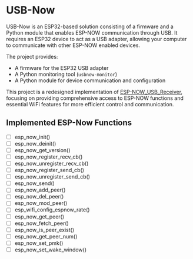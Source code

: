 # USB-Now

USB-Now is an ESP32-based solution consisting of a firmware and a Python module that enables ESP-NOW communication through USB. It requires an ESP32 device to act as a USB adapter, allowing your computer to communicate with other ESP-NOW enabled devices.

The project provides:
- A firmware for the ESP32 USB adapter
- A Python monitoring tool (`usbnow-monitor`)
- A Python module for device communication and configuration

This project is a redesigned implementation of [ESP-NOW_USB_Receiver](https://github.com/SMDHuman/ESP-NOW_USB_Receiver), focusing on providing comprehensive access to ESP-NOW functions and essential WiFi features for more efficient control and communication.

## Implemented ESP-Now Functions

- [ ] esp_now_init()
- [ ] esp_now_deinit()
- [ ] esp_now_get_version()
- [ ] esp_now_register_recv_cb()
- [ ] esp_now_unregister_recv_cb()
- [ ] esp_now_register_send_cb()
- [ ] esp_now_unregister_send_cb()
- [ ] esp_now_send()
- [ ] esp_now_add_peer()
- [ ] esp_now_del_peer()
- [ ] esp_now_mod_peer()
- [ ] esp_wifi_config_espnow_rate()
- [ ] esp_now_get_peer()
- [ ] esp_now_fetch_peer()
- [ ] esp_now_is_peer_exist()
- [ ] esp_now_get_peer_num()
- [ ] esp_now_set_pmk()
- [ ] esp_now_set_wake_window()